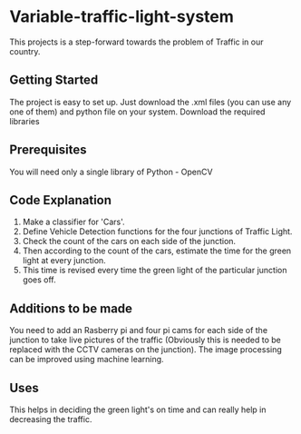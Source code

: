 # Variable-traffic-light-system
This projects is a step-forward towards the problem of Traffic in our country.

## Getting Started
The project is easy to set up. Just download the .xml files (you can use any one of them) and python file on your system. Download the required libraries

## Prerequisites
You will need only a single library of Python - OpenCV

## Code Explanation
1. Make a classifier for 'Cars'.
2. Define Vehicle Detection functions for the four junctions of Traffic Light.
3. Check the count of the cars on each side of the junction.
4. Then according to the count of the cars, estimate the time for the green light at every junction.
5. This time is revised every time the green light of the particular junction goes off.
## Additions to be made
You need to add an Rasberry pi and four pi cams for each side of the junction to take live pictures of the traffic (Obviously this is needed to be replaced with the CCTV cameras on the junction).
The image processing can be improved using machine learning.
## Uses
This helps in deciding the green light's on time and can really help in decreasing the traffic.
